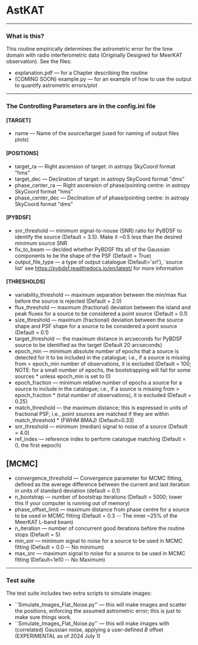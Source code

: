 # AstKAT

--- 

### What is this?

This routine empirically determines the astrometric error for the time domain with radio interferometric data (Originally Designed for MeerKAT observation). See the files:
* explanation.pdf — for a Chapter describing the routine
* (COMING SOON) example.py — for an example of how to use the output to quantify astrometric errors/plot 

---
### The Controlling Parameters are in the config.ini file

#### [TARGET]

* name — Name of the source/target (used for naming of output files plots)

#### [POSITIONS]
* target_ra — Right ascension of target: in astropy SkyCoord format "hms"
* target_dec — Declination of target: in astropy SkyCoord format "dms"
* phase_center_ra — Right ascension of phase/pointing centre: in astropy SkyCoord format "hms"
* phase_center_dec — Declination of of phase/pointing centre: in astropy SkyCoord format "dms"

#### [PYBDSF]
* snr_threshold — minimum signal-to-nouse (SNR) ratio for PyBDSF to identify the source (Default = 3.5). Make it ~0.5 less than the desired minimum source SNR
* fix_to_beam — decided whether PyBDSF fits all of the Gaussian components to be the shape of the PSF (Default = True)
* output_file_type — a type of output catalogue (Default='srl'), `source list' see https://pybdsf.readthedocs.io/en/latest/ for more information

#### [THRESHOLDS]
* variability_threshold — maximum separation between the min/max flux before the source is rejected (Default = 2.0)
* flux_threshold — maximum (fractional) deviation between the island and peak fluxes for a source to be considered a point source (Default = 0.1)
* size_threshold — maximum (fractional) deviation between the source shape and PSF shape for a source to be considered a point source (Default = 0.1)
* target_threshold — the maximum distance in arcseconds for PyBDSF source to be identified as the target (Default 20 arcseconds)
* epoch_min —  minimum absolute number of epochs that a source is detected for it to be included in the catalogue; i.e., if a source is missing from > epoch_min number of observations, it is excluded (Default = 100; NOTE: for a small number of epochs, the bootstrapping will fail for some sources * unless epoch_min is set to 0) 
* epoch_fraction  — minimum relative number of epochs a source for a source to include in the catalogue; i.e., if a source is missing from > epoch_fraction * (total number of observations), it is excluded (Default = 0.25)
* match_threshold — the maximum distance; this is expressed in units of fractional PSF; i.e., point sources are matched if they are within match_threshold * (FWHM BMAJ) (Default=0.33)
* snr_threshold — minimum (median) signal to noise of a source (Default = 4.0)
* ref_index — reference index to perform catalogue matching (Default = 0, the first eepoch)


## [MCMC]
* convergence_threshold — Convergence parameter for MCMC fitting, defined as the average difference between the current and last iteration in units of standard deviation (default = 0.1)
* n_bootstrap — number of bootstrap iterations (Default = 5000; lower this if your computer is running out of memory)
* phase_offset_limit    — maximum distance from phase centre for a source to be used in MCMC fitting (Default = 0.3 -- The inner ~25% of the MeerKAT L-band beam)
* n_iteration           — number of concurrent good iterations before the routine stops (Default = 5)
* min_snr               — minimum signal to noise for a source to be used in MCMC fitting (Default = 0.0 -- No minimum)
* max_snr               — maximum signal to noise for a source to be used in MCMC fitting (Default=1e10 -- No Maximum)

---
### Test suite

The test suite includes two extra scripts to simulate images:

* ``Simulate_Images_Flat_Noise.py'' — this will make images and scatter the positions, enforcing the assumed astrometric error; this is just to make sure things work.
* ``Simulate_Images_Flat_Noise.py'' — this will make images with (correlated) Gaussian noise, applying a user-defined $B$ offset (EXPERIMENTAL as of 2024 July 1)
